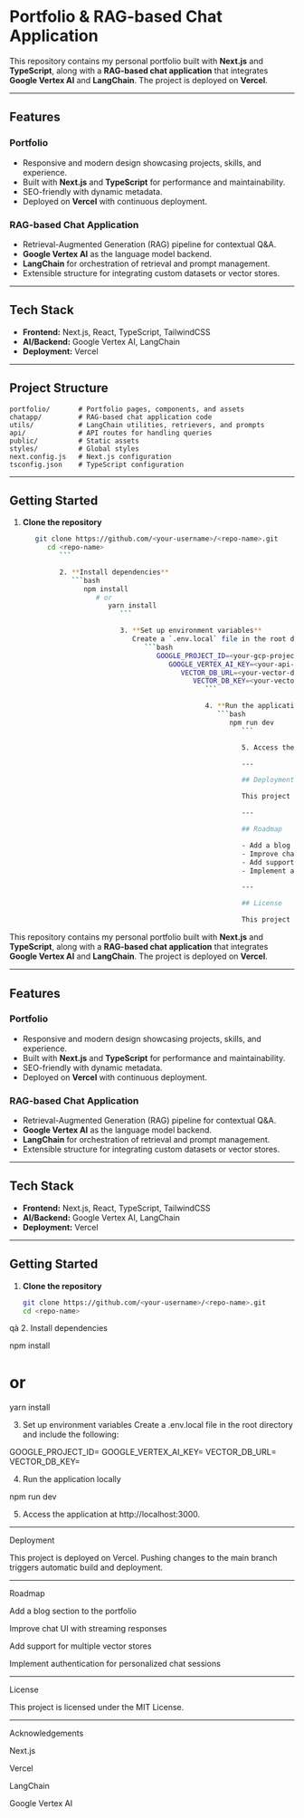 # Portfolio & RAG-based Chat Application

This repository contains my personal portfolio built with **Next.js** and **TypeScript**, along with a **RAG-based chat application** that integrates **Google Vertex AI** and **LangChain**. The project is deployed on **Vercel**.

---

## Features

### Portfolio
- Responsive and modern design showcasing projects, skills, and experience.
- Built with **Next.js** and **TypeScript** for performance and maintainability.
- SEO-friendly with dynamic metadata.
- Deployed on **Vercel** with continuous deployment.

### RAG-based Chat Application
- Retrieval-Augmented Generation (RAG) pipeline for contextual Q&A.
- **Google Vertex AI** as the language model backend.
- **LangChain** for orchestration of retrieval and prompt management.
- Extensible structure for integrating custom datasets or vector stores.

---

## Tech Stack

- **Frontend:** Next.js, React, TypeScript, TailwindCSS  
- **AI/Backend:** Google Vertex AI, LangChain  
- **Deployment:** Vercel  

---

## Project Structure

```
portfolio/       # Portfolio pages, components, and assets
chatapp/         # RAG-based chat application code
utils/           # LangChain utilities, retrievers, and prompts
api/             # API routes for handling queries
public/          # Static assets
styles/          # Global styles
next.config.js   # Next.js configuration
tsconfig.json    # TypeScript configuration
```

---

## Getting Started

1. **Clone the repository**
   ```bash
      git clone https://github.com/<your-username>/<repo-name>.git
         cd <repo-name>
            ```

            2. **Install dependencies**
               ```bash
                  npm install
                     # or
                        yarn install
                           ```

                           3. **Set up environment variables**  
                              Create a `.env.local` file in the root directory and include the following:
                                 ```bash
                                    GOOGLE_PROJECT_ID=<your-gcp-project-id>
                                       GOOGLE_VERTEX_AI_KEY=<your-api-key>
                                          VECTOR_DB_URL=<your-vector-db-url>
                                             VECTOR_DB_KEY=<your-vector-db-key>
                                                ```

                                                4. **Run the application locally**
                                                   ```bash
                                                      npm run dev
                                                         ```

                                                         5. Access the application at [http://localhost:3000](http://localhost:3000).

                                                         ---

                                                         ## Deployment

                                                         This project is deployed on **Vercel**. Pushing changes to the `main` branch triggers automatic build and deployment.

                                                         ---

                                                         ## Roadmap

                                                         - Add a blog section to the portfolio  
                                                         - Improve chat UI with streaming responses  
                                                         - Add support for multiple vector stores  
                                                         - Implement authentication for personalized chat sessions  

                                                         ---

                                                         ## License

                                                         This project is licensed under 
This repository contains my personal portfolio built with **Next.js** and **TypeScript**, along with a **RAG-based chat application** that integrates **Google Vertex AI** and **LangChain**. The project is deployed on **Vercel**.

---

## Features

### Portfolio
- Responsive and modern design showcasing projects, skills, and experience.
- Built with **Next.js** and **TypeScript** for performance and maintainability.
- SEO-friendly with dynamic metadata.
- Deployed on **Vercel** with continuous deployment.

### RAG-based Chat Application
- Retrieval-Augmented Generation (RAG) pipeline for contextual Q&A.
- **Google Vertex AI** as the language model backend.
- **LangChain** for orchestration of retrieval and prompt management.
- Extensible structure for integrating custom datasets or vector stores.

---

## Tech Stack

- **Frontend:** Next.js, React, TypeScript, TailwindCSS  
- **AI/Backend:** Google Vertex AI, LangChain  
- **Deployment:** Vercel  

---


## Getting Started

1. **Clone the repository**
   ```bash
   git clone https://github.com/<your-username>/<repo-name>.git
   cd <repo-name>
qà
2. Install dependencies

npm install
# or
yarn install


3. Set up environment variables
Create a .env.local file in the root directory and include the following:

GOOGLE_PROJECT_ID=<your-gcp-project-id>
GOOGLE_VERTEX_AI_KEY=<your-api-key>
VECTOR_DB_URL=<your-vector-db-url>
VECTOR_DB_KEY=<your-vector-db-key>


4. Run the application locally

npm run dev


5. Access the application at http://localhost:3000.




---

Deployment

This project is deployed on Vercel. Pushing changes to the main branch triggers automatic build and deployment.


---

Roadmap

Add a blog section to the portfolio

Improve chat UI with streaming responses

Add support for multiple vector stores

Implement authentication for personalized chat sessions



---

License

This project is licensed under the MIT License.


---

Acknowledgements

Next.js

Vercel

LangChain

Google Vertex AI
